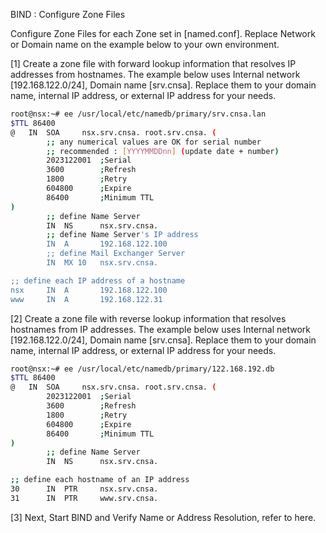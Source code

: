 BIND : Configure Zone Files
 	
Configure Zone Files for each Zone set in [named.conf]. Replace Network or Domain name on the example below to your own environment.

[1]	Create a zone file with forward lookup information that resolves IP addresses from hostnames. The example below uses Internal network [192.168.122.0/24], Domain name [srv.cnsa]. Replace them to your domain name, internal IP address, or external IP address for your needs.
```sh
root@nsx:~# ee /usr/local/etc/namedb/primary/srv.cnsa.lan
$TTL 86400
@   IN  SOA     nsx.srv.cnsa. root.srv.cnsa. (
        ;; any numerical values are OK for serial number
        ;; recommended : [YYYYMMDDnn] (update date + number)
        2023122001  ;Serial
        3600        ;Refresh
        1800        ;Retry
        604800      ;Expire
        86400       ;Minimum TTL
)
        ;; define Name Server
        IN  NS      nsx.srv.cnsa.
        ;; define Name Server's IP address
        IN  A       192.168.122.100
        ;; define Mail Exchanger Server
        IN  MX 10   nsx.srv.cnsa.

;; define each IP address of a hostname
nsx     IN  A       192.168.122.100
www     IN  A       192.168.122.31
```
[2]	Create a zone file with reverse lookup information that resolves hostnames from IP addresses. The example below uses Internal network [192.168.122.0/24], Domain name [srv.cnsa]. Replace them to your domain name, internal IP address, or external IP address for your needs.
```sh
root@nsx:~# ee /usr/local/etc/namedb/primary/122.168.192.db
$TTL 86400
@   IN  SOA     nsx.srv.cnsa. root.srv.cnsa. (
        2023122001  ;Serial
        3600        ;Refresh
        1800        ;Retry
        604800      ;Expire
        86400       ;Minimum TTL
)
        ;; define Name Server
        IN  NS      nsx.srv.cnsa.

;; define each hostname of an IP address
30      IN  PTR     nsx.srv.cnsa.
31      IN  PTR     www.srv.cnsa.
```
[3]	Next, Start BIND and Verify Name or Address Resolution, refer to here.